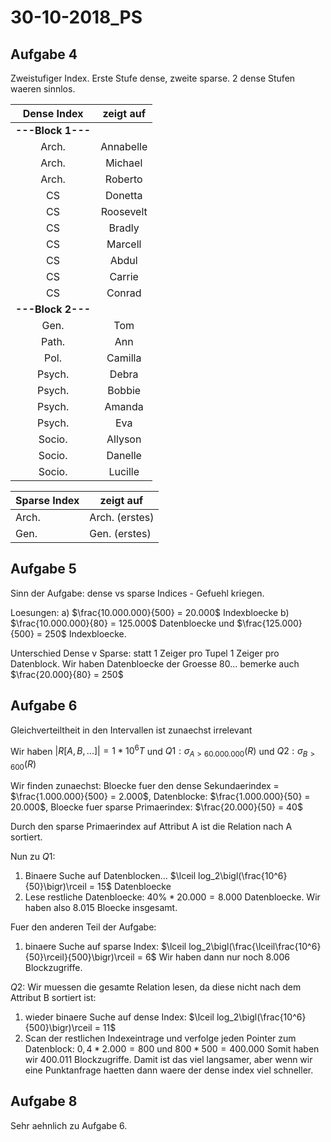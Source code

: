 # 30-10-2018_PS

<!--TOC-->

## Aufgabe 4

Zweistufiger Index. Erste Stufe dense, zweite sparse. 2 dense Stufen waeren sinnlos.

| Dense Index | zeigt auf | 
| :---: | :---: | 
| **---Block 1---** || 
| Arch.| Annabelle | 
| Arch.| Michael | 
| Arch.| Roberto | 
| CS | Donetta | 
| CS | Roosevelt | 
| CS |  Bradly| 
| CS |  Marcell| 
| CS |  Abdul| 
| CS |  Carrie| 
| CS |  Conrad| 
| **---Block 2---** || 
| Gen. |Tom
| Path.|Ann
|Pol.|Camilla
|Psych.|Debra
|Psych.|Bobbie
|Psych.|Amanda
|Psych.|Eva
|Socio.|Allyson
|Socio.|Danelle
|Socio.|Lucille

|Sparse Index| zeigt auf|
| --- | --- |
| Arch. | Arch. (erstes)|
| Gen. | Gen. (erstes)|

## Aufgabe 5

Sinn der Aufgabe: dense vs sparse Indices - Gefuehl kriegen.

Loesungen: 
a) $\frac{10.000.000}{500} = 20.000$ Indexbloecke
b) $\frac{10.000.000}{80} = 125.000$ Datenbloecke und $\frac{125.000}{500} = 250$ Indexbloecke.

Unterschied Dense v Sparse: statt 1 Zeiger pro Tupel 1 Zeiger pro Datenblock. Wir haben Datenbloecke der Groesse 80... bemerke auch $\frac{20.000}{80} = 250$ 

## Aufgabe 6

Gleichverteiltheit in den Intervallen ist zunaechst irrelevant

Wir haben $|R[A, B, ...]| = 1*10^6T$ und $Q1: \sigma_{A>60.000.000}(R)$ und $Q2: \sigma_{B>600}(R)$

Wir finden zunaechst: Bloecke fuer den dense Sekundaerindex = $\frac{1.000.000}{500} = 2.000$, Datenblocke: $\frac{1.000.000}{50} = 20.000$, Bloecke fuer sparse Primaerindex: $\frac{20.000}{50} = 40$

Durch den sparse Primaerindex auf Attribut A ist die Relation nach A sortiert.

Nun zu $Q1$: 

1. Binaere Suche auf Datenblocken... $\lceil log_2\bigl(\frac{10^6}{50}\bigr)\rceil = 15$ Datenbloecke
2. Lese restliche Datenbloecke: $40\% * 20.000 = 8.000$ Datenbloecke.
Wir haben also $8.015$ Bloecke insgesamt.

Fuer den anderen Teil der Aufgabe:
1. binaere Suche auf sparse Index: $\lceil log_2\bigl(\frac{\lceil\frac{10^6}{50}\rceil}{500}\bigr)\rceil = 6$
Wir haben dann nur noch $8.006$ Blockzugriffe.

$Q2$:
Wir muessen die gesamte Relation lesen, da diese nicht nach dem Attribut B sortiert ist:

1. wieder binaere Suche auf dense Index: $\lceil log_2\bigl(\frac{10^6}{500}\bigr)\rceil = 11$
2. Scan der restlichen Indexeintrage und verfolge jeden Pointer zum Datenblock: $0,4 * 2.000 = 800$ und $800 * 500 = 400.000$
Somit haben wir $400.011$ Blockzugriffe. Damit ist das viel langsamer, aber wenn wir eine Punktanfrage haetten dann waere der dense index viel schneller.

## Aufgabe 8

Sehr aehnlich zu Aufgabe 6.
